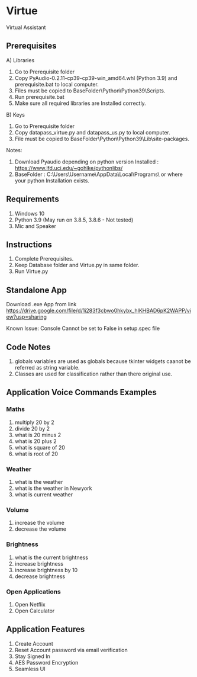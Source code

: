 # Virtue
Virtual Assistant

## Prerequisites

A) Libraries

1) Go to Prerequisite folder
2) Copy PyAudio-0.2.11-cp39-cp39-win_amd64.whl (Python 3.9) and prerequisite.bat to local computer.
3) Files must be copied to BaseFolder\Python\Python39\Scripts\.
4) Run prerequisite.bat
5) Make sure all required libraries are Installed correctly.

B) Keys

1) Go to Prerequisite folder
2) Copy datapass_virtue.py and datapass_us.py to local computer.
3) File must be copied to BaseFolder\Python\Python39\Lib\site-packages\.

Notes:
1) Download Pyaudio depending on python version Installed : https://www.lfd.uci.edu/~gohlke/pythonlibs/
2) BaseFolder : C:\Users\Username\AppData\Local\Programs\  or where your python Installation exists.

## Requirements

1) Windows 10
2) Python 3.9 (May run on 3.8.5, 3.8.6 - Not tested)
3) Mic and Speaker

## Instructions

1) Complete Prerequisites.
2) Keep Database folder and Virtue.py in same folder.
3) Run Virtue.py

## Standalone App

Download .exe App from link 
https://drive.google.com/file/d/1i283f3cbwo0hkybx_hIKHBAD6pK2WAPP/view?usp=sharing

Known Issue: Console Cannot be set to False in setup.spec file

## Code Notes

1) globals variables are used as globals because tkinter widgets caanot be referred as string variable.
2) Classes are used for classification rather than there original use.

## Application Voice Commands Examples

### Maths
1) multiply 20 by 2
2) divide 20 by 2
3) what is 20 minus 2
4) what is 20 plus 2
5) what is square of 20
6) what is root of 20

### Weather
1) what is the weather
2) what is the weather in Newyork
3) what is current weather

### Volume
1) increase the volume
2) decrease the volume

### Brightness
1) what is the current brightness
2) increase brightness
3) increase brightness by 10
4) decrease brightness

### Open Applications
1) Open Netflix
2) Open Calculator

## Application Features

1) Create Account
2) Reset Account password via email verification
3) Stay Signed In
4) AES Password Encryption
5) Seamless UI

